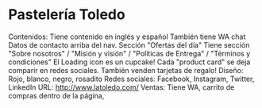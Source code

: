 # Pastelería Toledo

Contenidos: Tiene contenido en inglés y español
También tiene WA chat
Datos de contacto arriba del nav. 
Sección "Ofertas del día"
Tiene sección "Sobre nosotros" / "Misión y visión" / "Políticas de Entrega" / "Términos y condiciones"
El Loading icon es un cupcake!
Cada "product card" se deja comparir en redes sociales. 
También venden tarjetas de regalo! 
Diseño: Rojo, blanco, negro, rosadito
Redes sociales: Facebook, Instagram, Twitter, LinkedIn
URL: http://www.latoledo.com/
Ventas: Tiene WA, carrito de compras dentro de la página,
